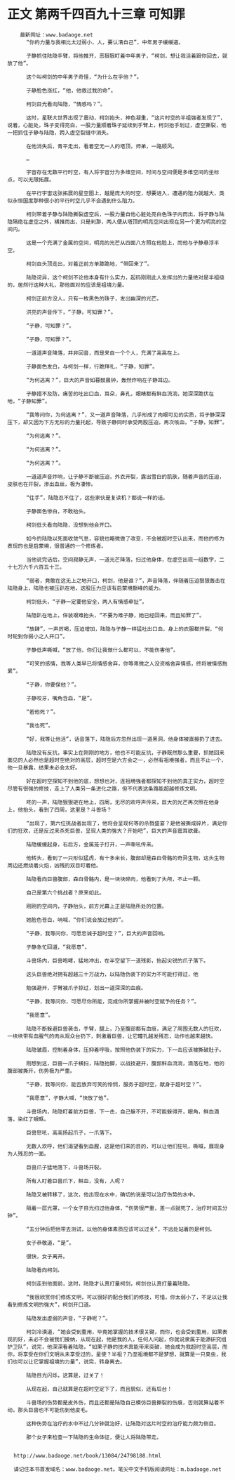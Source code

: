 # 正文 第两千四百九十三章 可知罪
        最新网址：www.badaoge.net
          “你的力量与我相比太过弱小，人，要认清自己”，中年男子缓缓道。
      
          子静抓住陆隐手臂，将他推开，恶狠狠盯着中年男子，“柯剑，想让我活着跟你回去，就放了他”。
      
          这个叫柯剑的中年男子奇怪，“为什么在乎他？”。
      
          子静脸色涨红，“他，他救过我的命”。
      
          柯剑目光看向陆隐，“情感吗？”。
      
          这时，星联大世界出现了震动，柯剑抬头，神色凝重，“这片时空的半祖强者发现了”，说着，心脏处，珠子变得亮白，一股力量顺着珠子延续到手臂上，柯剑抬手划过，虚空撕裂，他一把抓住子静与陆隐，跨入虚空裂缝中消失。
      
          在他消失后，青平走出，看着空无一人的塔顶，师弟，一路顺风。
      
          …
      
          宇宙存在无数平行时空，有人将宇宙分为多维空间，时间与空间便是多维空间的坐标点，可以无限拓展。
      
          在平行宇宙这张拓展的星空图上，越是庞大的时空，想要进入，遭遇的阻力就越大，类似永恒国度那种很小的平行时空几乎不会遇到什么阻力。
      
          柯剑带着子静与陆隐撕裂虚空后，一股力量自他心脏处亮白色珠子内而出，将子静与陆隐隔绝在虚空之外，横推而出，只是刹那，两人便从塔顶的明亮空间出现在另一个更为明亮的空间内。
      
          这是一个充满了金属的空间，明亮的光芒从四面八方照在他脸上，而他与子静悬浮半空。
      
          柯剑自头顶走出，对着正前方单膝跪地，“带回来了”。
      
          陆隐诧异，这个柯剑不论他本身有什么实力，起码刚刚此人发挥出的力量绝对是半祖级的，居然行这种大礼，那他面对的应该是祖境力量。
      
          柯剑正前方没人，只有一枚黑色的珠子，发出幽深的光芒。
      
          洪亮的声音传下，“子静，可知罪？”。
      
          “子静，可知罪？”。
      
          “子静，可知罪？”。
      
          一道道声音降落，并非回音，而是来自一个个人，充满了高高在上。
      
          子静面色发白，与柯剑一样，行跪拜礼，“子静，知罪”。
      
          “为何逃离？”，巨大的声音如暮鼓晨钟，轰然炸响在子静耳边。
      
          子静措不及防，痛苦的吐出口血，耳朵，鼻孔，眼睛都有鲜血流淌，她深深跪伏在地，“子静知罪”。
      
          “我等问你，为何逃离？”，又一道声音降落，几乎形成了肉眼可见的实质，将子静深深压下，却又因为下方无形的力量托起，导致子静同时承受两股压迫，再次咳血，“子静，知罪”。
      
          “为何逃离？”。
      
          “为何逃离？”。
      
          “为何逃离？”。
      
          一道道声音炸响，让子静不断被压迫，外衣开裂，露出雪白的肌肤，随着声音的压迫，皮肤也在开裂，渗出血丝，极为凄惨。
      
          “住手”，陆隐忍不住了，这些家伙是复读机？都说一样的话。
      
          子静面色惨白，不敢抬头。
      
          柯剑低头看向陆隐，没想到他会开口。
      
          如今的陆隐以死面收敛气息，容貌也略微做了改变，不会被超时空认出来，而他的修为表现的也是启蒙境，很普通的一个修炼者。
      
          当他说完话后，空间寂静无声，一道光芒降落，扫过他身体，在虚空出现一组数字，二十七万六千六百五十三。
      
          “弱者，竟敢在这无上之地开口，柯剑，他是谁？”，声音降落，伴随着压迫狠狠轰击在陆隐身上，陆隐也被压趴在地，这股压力应该有启蒙境巅峰的威力。
      
          柯剑低头，“子静一定要他安全，两人有情感牵扯”。
      
          陆隐趴在地上，佯装艰难抬头，“不要为难子静，她已经回来，而且知罪了”。
      
          “放肆”，一声厉喝，压迫增加，陆隐与子静一样猛吐出口血，身上的衣服都开裂，“何时轮到你弱小之人开口”。
      
          子静低声嘶喊，“放了他，你们让我做什么都可以，不能伤害他”。
      
          “可笑的感情，我等人类早已将情感舍弃，你等卑微之人没资格舍弃情感，终将被情感拖累”。
      
          “子静，你要保他？”。
      
          子静咬牙，嘴角含血，“是”。
      
          “若他死？”。
      
          “我也死”。
      
          “好，我等让他活”，话音落下，陆隐后方忽然出现一道黑洞，他身体被直接扔了进去。
      
          陆隐没有反抗，事实上在刚刚的地方，他也不可能反抗，子静既然那么重要，抓她回来面见的人必然也是超时空绝对的高层，超时空是六方会之一，必然有祖境强者，而且不止一个，他一旦暴露，结果未必会太好。
      
          好在超时空探知不到他的底，想想也对，连祖境强者都探知不到他的真正实力，超时空尽管有很强的修技，走上了人类另一条进化之路，但不代表这条路能超越修炼文明。
      
          咚的一声，陆隐狠狠砸在地上，四周，无尽的欢呼声传来，巨大的光芒再次照在他身上，他抬头，看到了四周，这里是？斗兽场？
      
          “出现了，第六位挑战者出现了，他将会呈现何等的杀戮盛宴？是他被撕成碎片，满足你们的狂欢，还是反过来杀死巨兽，呈现人类的强大？开始吧”，巨大的声音震耳欲聋。
      
          陆隐缓缓起身，右后方，金属笼子打开，一声嘶吼传来。
      
          他转头，看到了一只形似猛虎，有十多米长，腹部却是森白骨骼的奇异生物，这头生物周边还燃烧着火焰，凶残的双目盯着他。
      
          陆隐看向巨兽腹部，森白骨骼内，是一块块碎肉，他看到了头颅，不止一颗。
      
          自己是第六个挑战者？原来如此。
      
          刚刚的空间内，子静抬头，前方光幕上正是陆隐所处的位置。
      
          她脸色苍白，呐喊，“你们说会放过他的”。
      
          “子静，我等问你，可愿忠诚于超时空？”，巨大的声音回响。
      
          子静急忙回道，“我愿意”。
      
          斗兽场内，巨兽咆哮，猛地冲出，在半空留下一道残影，抬起尖锐的爪子落下。
      
          这头巨兽绝对拥有超越三十万战力，以陆隐伪装下的实力不可能打得过，他
      
          勉强避开，手臂被爪子掠过，划出一道深深的血痕。
      
          “子静，我等问你，可愿尽你所能，完成你所掌握并被时空赋予的任务？”。
      
          “我愿意”。
      
          陆隐不断躲避巨兽袭击，手臂，腿上，乃至腹部都有血痕，满足了周围无数人的狂欢，一块块带有血腥气的肉从观众台扔下，刺激着巨兽，让它瞳孔越发残忍，动作也越来越快。
      
          陆隐皱眉，控制着身体，压抑着呼吸，按照他伪装下的实力，下一击应该被撕破肚子。
      
          刚想到这，巨兽一爪子横扫，陆隐抬脚，以战技避开，腹部鲜血流淌，滴落在地，他的腹部被撕开，伤势极为严重。
      
          “子静，我等问你，能否放弃可笑的怜悯，服务于超时空，献身于超时空？”。
      
          “我愿意”，子静大喊，“快放了他”。
      
          斗兽场内，陆隐盯着前方巨兽，下一击，自己躲不开，不可能躲得开，眼角，鲜血滴落，染红了眼眶。
      
          巨兽怒吼，高高扬起爪子，一爪落下。
      
          无数人欢呼，他们渴望看到血腥，这是他们来的目的，可以让他们狂吼，嘶喊，展现身为人残忍的一面。
      
          巨兽爪子猛地落下，斗兽场开裂。
      
          所有人盯着巨兽爪下，鲜血，没有，人呢？
      
          陆隐又被转移了，这次，他出现在水中，确切的说是可以治疗伤势的水中。
      
          隔着一层光罩，一个女子目光扫过他身体，“伤势很严重，差一点就死了，治疗时间五分钟”。
      
          “五分钟后把他带去测试，以他的身体素质应该可以过关”，不远处站着的是柯剑。
      
          女子恭敬道，“是”。
      
          很快，女子离开。
      
          陆隐看向柯剑。
      
          柯剑走到他面前，这时，陆隐才认真打量柯剑，柯剑也认真打量着陆隐。
      
          “我很欣赏你们修炼文明，可以很好的配合我们的修技，可惜，你太弱小了，不足以让我看到修炼文明的强大”，柯剑开口道。
      
          陆隐发出虚弱的声音，“子静呢？”。
      
          柯剑冷漠道，“她会受到重用，毕竟她掌握的技术很关键，而你，也会受到重用，如果表现的好，未必不会被我们接纳，从现在起，他是我的人，任何人问起，你就说隶属于能源研究组护卫队”，说完，他深深看着陆隐，“如果子静的技术真能带来突破，她会成为我超时空高层，而你，将享受在你们文明从未享受过的，星使？半祖？乃至祖境都不是梦想，就算是一只臭虫，我们也可以让它掌握祖境的力量”，说完，转身离去。
      
          陆隐目光闪烁，这算是，过关了！
      
          从现在起，自己就算是在超时空定下了，而且貌似，还有后台！
      
          斗兽场的伤势都是皮外伤，而且还都是陆隐自己模仿巨兽撕裂的伤痕，否则就算站着不动，那头巨兽也不可能伤到他皮毛。
      
          这种伤势在治疗的水中不过几分钟就治好，让陆隐对这片时空的治疗能力颇为侧目。
      
          那个女子来检查一下陆隐的生命体征，便让人将陆隐带走。
      
      
      http://www.badaoge.net/book/13084/24798188.html
      
      请记住本书首发域名：www.badaoge.net。笔尖中文手机版阅读网址：m.badaoge.net